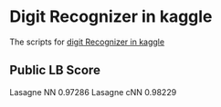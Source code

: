 # Digit Recognizer in kaggle
 The scripts for [digit Recognizer in kaggle](https://www.kaggle.com/c/digit-recognizer)

## Public LB Score 
Lasagne NN 0.97286
Lasagne cNN 0.98229
